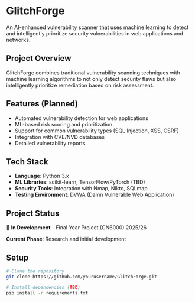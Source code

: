 # GlitchForge

An AI-enhanced vulnerability scanner that uses machine learning to detect and intelligently prioritize security vulnerabilities in web applications and networks.

## Project Overview

GlitchForge combines traditional vulnerability scanning techniques with machine learning algorithms to not only detect security flaws but also intelligently prioritize remediation based on risk assessment.

## Features (Planned)

- Automated vulnerability detection for web applications
- ML-based risk scoring and prioritization
- Support for common vulnerability types (SQL Injection, XSS, CSRF)
- Integration with CVE/NVD databases
- Detailed vulnerability reports

## Tech Stack

- **Language**: Python 3.x
- **ML Libraries**: scikit-learn, TensorFlow/PyTorch (TBD)
- **Security Tools**: Integration with Nmap, Nikto, SQLmap
- **Testing Environment**: DVWA (Damn Vulnerable Web Application)

## Project Status

🚧 **In Development** - Final Year Project (CN6000) 2025/26

**Current Phase**: Research and initial development

## Setup
```bash
# Clone the repository
git clone https://github.com/yourusername/GlitchForge.git

# Install dependencies (TBD)
pip install -r requirements.txt
